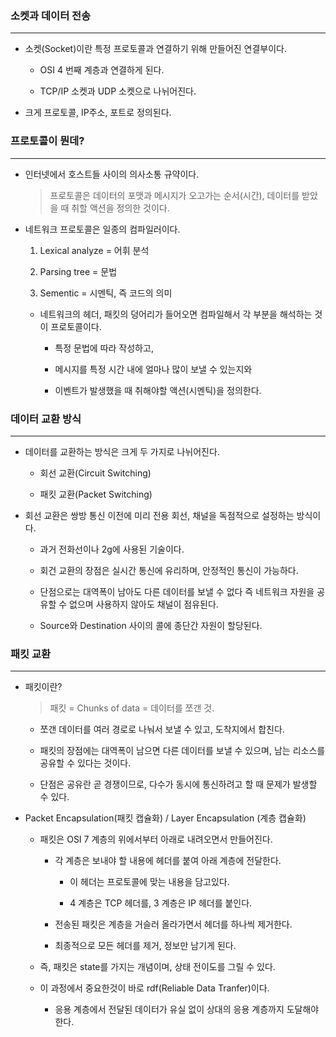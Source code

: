 ### 소켓과 데이터 전송

---

- 소켓(Socket)이란 특정 프로토콜과 연결하기 위해 만들어진 연결부이다.

  - OSI 4 번째 계층과 연결하게 된다.

  - TCP/IP 소켓과 UDP 소켓으로 나뉘어진다.

- 크게 프로토콜, IP주소, 포트로 정의된다.

### 프로토콜이 뭔데?

---

- 인터넷에서 호스트들 사이의 의사소통 규약이다.

  > 프로토콜은 데이터의 포맷과 메시지가 오고가는 순서(시간), 데이터를 받았을 때 취할 액션을 정의한 것이다.

- 네트워크 프로토콜은 일종의 컴파일러이다.

  1. Lexical analyze = 어휘 분석

  2. Parsing tree = 문법

  3. Sementic = 시멘틱, 즉 코드의 의미

  - 네트워크의 헤더, 패킷의 덩어리가 들어오면 컴파일해서 각 부분을 해석하는 것이 프로토콜이다.

    - 특정 문법에 따라 작성하고,

    - 메시지를 특정 시간 내에 얼마나 많이 보낼 수 있는지와

    - 이벤트가 발생했을 때 취해야할 액션(시멘틱)을 정의한다.

### 데이터 교환 방식

---

- 데이터를 교환하는 방식은 크게 두 가지로 나뉘어진다.

  - 회선 교환(Circuit Switching)

  - 패킷 교환(Packet Switching)

- 회선 교환은 쌍방 통신 이전에 미리 전용 회선, 채널을 독점적으로 설정하는 방식이다.

  - 과거 전화선이나 2g에 사용된 기술이다.

  - 회건 교환의 장점은 실시간 통신에 유리하며, 안정적인 통신이 가능하다.

  - 단점으로는 대역폭이 남아도 다른 데이터를 보낼 수 없다 즉 네트워크 자원을 공유할 수 없으며 사용하지 않아도 채널이 점유된다.

  - Source와 Destination 사이의 콜에 종단간 자원이 할당된다.

### 패킷 교환

---

- 패킷이란?

  > 패킷 = Chunks of data = 데이터를 쪼갠 것.

  - 쪼갠 데이터를 여러 경로로 나눠서 보낼 수 있고, 도착지에서 합친다.

  - 패킷의 장점에는 대역폭이 남으면 다른 데이터를 보낼 수 있으며, 남는 리소스를 공유할 수 있다는 것이다.

  - 단점은 공유란 곧 경쟁이므로, 다수가 동시에 통신하려고 할 때 문제가 발생할 수 있다.

- Packet Encapsulation(패킷 캡슐화) / Layer Encapsulation (계층 캡슐화)

  - 패킷은 OSI 7 계층의 위에서부터 아래로 내려오면서 만들어진다.

    - 각 계층은 보내야 할 내용에 헤더를 붙여 아래 계층에 전달한다.

      - 이 헤더는 프로토콜에 맞는 내용을 담고있다.

      - 4 계층은 TCP 헤더를, 3 계층은 IP 헤더를 붙인다.

    - 전송된 패킷은 계층을 거슬러 올라가면서 헤더를 하나씩 제거한다.

    - 최종적으로 모든 헤더를 제거, 정보만 남기게 된다.

  - 즉, 패킷은 state를 가지는 개념이며, 상태 전이도를 그릴 수 있다.

  - 이 과정에서 중요한것이 바로 rdf(Reliable Data Tranfer)이다.

    - 응용 계층에서 전달된 데이터가 유실 없이 상대의 응용 계층까지 도달해야한다.
